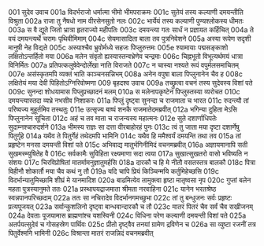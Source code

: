 001	सुदेव उवाच
001a	विदर्भराजो धर्मात्मा भीमो भीमपराक्रमः
001c	सुतेयं तस्य कल्याणी दमयन्तीति विश्रुता
002a	राजा तु नैषधो नाम वीरसेनसुतो नलः
002c	भार्येयं तस्य कल्याणी पुण्यश्लोकस्य धीमतः
003a	स वै द्यूते जितो भ्रात्रा हृतराज्यो महीपतिः
003c	दमयन्त्या गतः सार्धं न प्रज्ञायत कर्हिचित्
004a	ते वयं दमयन्त्यर्थे चरामः पृथिवीमिमाम्
004c	सेयमासादिता बाला तव पुत्रनिवेशने
005a	अस्या रूपेण सदृशी मानुषी नेह विद्यते
005c	अस्याश्चैव भ्रुवोर्मध्ये सहजः पिप्लुरुत्तमः
005e	श्यामायाः पद्मसङ्काशो लक्षितोऽन्तर्हितो मया
006a	मलेन संवृतो ह्यस्यास्तन्वभ्रेणेव चन्द्रमाः
006c	चिह्नभूतो विभूत्यर्थमयं धात्रा विनिर्मितः
007a	प्रतिपत्कलुषेवेन्दोर्लेखा नाति विराजते
007c	न चास्या नश्यते रूपं वपुर्मलसमाचितम्
007e	असंस्कृतमपि व्यक्तं भाति काञ्चनसन्निभम्
008a	अनेन वपुषा बाला पिप्लुनानेन चैव ह
008c	लक्षितेयं मया देवी पिहितोऽग्निरिवोष्मणा
009	बृहदश्व उवाच
009a	तच्छ्रुत्वा वचनं तस्य सुदेवस्य विशां पते
009c	सुनन्दा शोधयामास पिप्लुप्रच्छादनं मलम्
010a	स मलेनापकृष्टेन पिप्लुस्तस्या व्यरोचत
010c	दमयन्त्यास्तदा व्यभ्रे नभसीव निशाकरः
011a	पिप्लुं दृष्ट्वा सुनन्दा च राजमाता च भारत
011c	रुदन्त्यौ तां परिष्वज्य मुहूर्तमिव तस्थतुः
011e	उत्सृज्य बाष्पं शनकै राजमातेदमब्रवीत्
012a	भगिन्या दुहिता मेऽसि पिप्लुनानेन सूचिता
012c	अहं च तव माता च राजन्यस्य महात्मनः
012e	सुते दशार्णाधिपतेः सुदाम्नश्चारुदर्शने
013a	भीमस्य राज्ञः सा दत्ता वीरबाहोरहं पुनः
013c	त्वं तु जाता मया दृष्टा दशार्णेषु पितुर्गृहे
014a	यथैव ते पितुर्गेहं तथेदमपि भामिनि
014c	यथैव हि ममैश्वर्यं दमयन्ति तथा तव
015a	तां प्रहृष्टेन मनसा दमयन्ती विशां पते
015c	अभिवाद्य मातुर्भगिनीमिदं वचनमब्रवीत्
016a	अज्ञायमानापि सती सुखमस्म्युषितेह वै
016c	सर्वकामैः सुविहिता रक्ष्यमाणा सदा त्वया
017a	सुखात्सुखतरो वासो भविष्यति न संशयः
017c	चिरविप्रोषितां मातर्मामनुज्ञातुमर्हसि
018a	दारकौ च हि मे नीतौ वसतस्तत्र बालकौ
018c	पित्रा विहीनौ शोकार्तौ मया चैव कथं नु तौ
019a	यदि चापि प्रियं किञ्चिन्मयि कर्तुमिहेच्छसि
019c	विदर्भान्यातुमिच्छामि शीघ्रं मे यानमादिश
020a	बाढमित्येव तामुक्त्वा हृष्टा मातृष्वसा नृप
020c	गुप्तां बलेन महता पुत्रस्यानुमते ततः
021a	प्रस्थापयद्राजमाता श्रीमता नरवाहिना
021c	यानेन भरतश्रेष्ठ स्वन्नपानपरिच्छदाम्
022a	ततः सा नचिरादेव विदर्भानगमच्छुभा
022c	तां तु बन्धुजनः सर्वः प्रहृष्टः प्रत्यपूजयत्
023a	सर्वान्कुशलिनो दृष्ट्वा बान्धवान्दारकौ च तौ
023c	मातरं पितरं चैव सर्वं चैव सखीजनम्
024a	देवताः पूजयामास ब्राह्मणांश्च यशस्विनी
024c	विधिना परेण कल्याणी दमयन्ती विशां पते
025a	अतर्पयत्सुदेवं च गोसहस्रेण पार्थिवः
025c	प्रीतो दृष्ट्वैव तनयां ग्रामेण द्रविणेन च
026a	सा व्युष्टा रजनीं तत्र पितुर्वेश्मनि भामिनी
026c	विश्रान्ता मातरं राजन्निदं वचनमब्रवीत्
